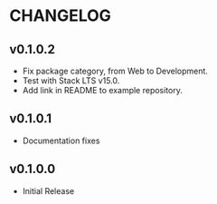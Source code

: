 # CHANGELOG

## v0.1.0.2

* Fix package category, from Web to Development.
* Test with Stack LTS v15.0.
* Add link in README to example repository.

## v0.1.0.1

* Documentation fixes


## v0.1.0.0

* Initial Release
